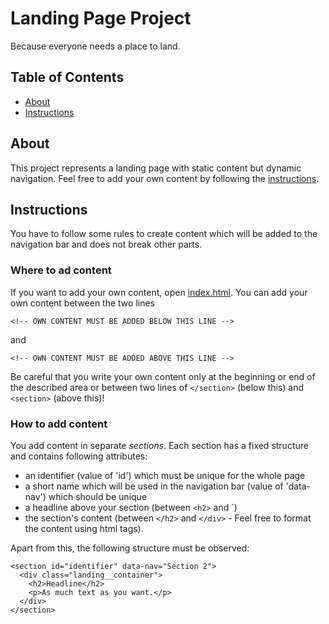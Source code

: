 # Landing Page Project
Because everyone needs a place to land.
## Table of Contents
* [About](#about)
* [Instructions](#instructions)

## About
This project represents a landing page with static content but dynamic navigation.
Feel free to add your own content by following the [instructions](#instructions).

## Instructions
You have to follow some rules to create content which will be added to the navigation bar and does not break other parts.

### Where to ad content
If you want to add your own content, open [index.html](index.html).
You can add your own content between the two lines

`<!-- OWN CONTENT MUST BE ADDED BELOW THIS LINE -->`

and

`<!-- OWN CONTENT MUST BE ADDED ABOVE THIS LINE -->`

Be careful that you write your own content only at the beginning or end of the described area or between two lines of `</section>` (below this) and `<section>` (above this)!

### How to add content
You add content in separate _sections_.
Each section has a fixed structure and contains following attributes:
* an identifier (value of 'id') which must be unique for the whole page
* a short name which will be used in the navigation bar 
  (value of 'data-nav') which should be unique
* a headline above your section 
  (between `<h2>` and `</h2>)
* the section's content 
  (between `</h2>` and `</div>` - Feel free to format the content using html tags).

Apart from this, the following structure must be observed: 
```
<section id="identifier" data-nav="Section 2">
  <div class="landing__container">
    <h2>Headline</h2>
    <p>As much text as you want.</p>
  </div>
</section>
```
